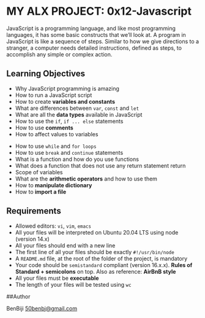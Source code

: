 # MY ALX PROJECT: 0x12-Javascript

JavaScript is a programming language, and like most programming languages, it has some basic constructs that we’ll look at. A program in JavaScript is like a sequence of steps. Similar to how we give directions to a stranger, a computer needs detailed instructions, defined as steps, to accomplish any simple or complex action.

## Learning Objectives

* Why JavaScript programming is amazing
* How to run a JavaScript script
* How to create __variables and constants__
* What are differences between `var`, `const` and `let`
* What are all the __data types__ available in JavaScript
* How to use the `if`, `if ... else` statements
* How to use __comments__
* How to affect values to variables
- How to use `while` and `for loops`
- How to use `break` and `continue` statements
- What is a function and how do you use functions
- What does a function that does not use any return statement return
- Scope of variables
- What are the __arithmetic operators__ and how to use them
- How to __manipulate dictionary__
- How to __import a file__

## Requirements

- Allowed editors: `vi`, `vim`, `emacs`
- All your files will be interpreted on Ubuntu 20.04 LTS using node (version 14.x)
- All your files should end with a new line
- The first line of all your files should be exactly `#!/usr/bin/node`
- A `README.md` file, at the root of the folder of the project, is mandatory
- Your code should be `semistandard` compliant (version 16.x.x). __Rules of Standard + semicolons__ on top. Also as reference: __AirBnB style__
- All your files must be __executable__
- The length of your files will be tested using `wc`

##Author

BenBiji <50benbj@gmail.com>

